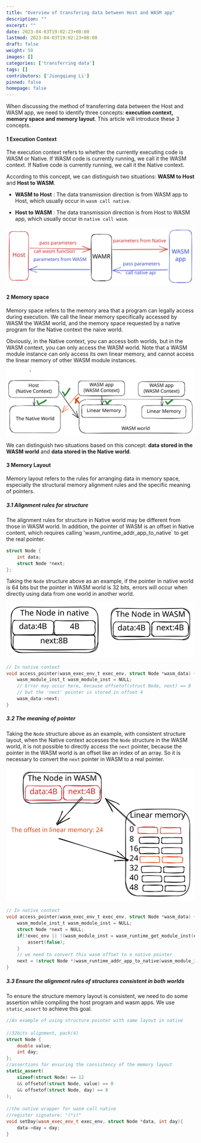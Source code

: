 ```yaml
---
title: "Overview of transfering data between Host and WASM app"
description: ""
excerpt: ""
date: 2023-04-03T19:02:23+08:00
lastmod: 2023-04-03T19:02:23+08:00
draft: false
weight: 50
images: []
categories: ['transferring data']
tags: []
contributors: ['Jiongqiang Li']
pinned: false
homepage: false
---
```


When discussing the method of transferring data between the Host and WASM app, we need to identify three concepts: **execution context, memory space and memory layout**.
This article will introduce these 3 concepts.

#### 1 Execution Context

The execution context refers to whether the currently executing code is WASM or Native. If WASM code is currently running, we call it the WASM context. If Native code is currently running, we call it the Native context.

According to this concept, we can distinguish two situations:
**WASM to Host** and **Host to WASM**.

* **WASM to Host** : The data transmission direction is from WASM app to Host, which usually occur in `wasm call native`.

* **Host to WASM** : The data transmission direction is from Host to WASM app, which usually occur in `native call wasm`.

![](images/callInTwoWorlds.svg)

#### 2 Memory space

Memory space refers to the memory area that a program can legally access during execution. We call the linear memory specifically accessed by WASM the WASM world, and the memory space requested by a native program for the Native context the naive world.

Obviously, in the Native context, you can access both worlds, but in the WASM context, you can only access the WASM world. Note that a WASM module instance can only access its own linear memory, and cannot access the linear memory of other WASM module instances.

![](images/twoWorlds.svg)

We can distinguish two situations based on this concept: **data stored in the WASM world** and **data stored in the Native world**.

#### 3 Memory Layout

Memory layout refers to the rules for arranging data in memory space, especially the structural memory alignment rules and the specific meaning of pointers.
##### 3.1 Alignment rules for structure
The alignment rules for structure in Native world may be different from those in WASM world. In addition, the pointer of WASM is an offset in Native content, which requires calling 'wasm_runtime_addr_app_to_native` to get the real pointer.

```cpp
struct Node {
    int data;
    struct Node *next;
};
```

Taking the `Node` structure above as an example, if the pointer in native world is 64 bits but the pointer in WASM world is 32 bits, errors will occur when directly using data from one world in another world.

![](images/inconsistStructure.svg)
```c
// In native context
void access_pointer(wasm_exec_env_t exec_env, struct Node *wasm_data) {
    wasm_module_inst_t wasm_module_inst = NULL;
    // Error may occur here, because offsetof(struct Node, next) == 8
    // but the 'next' pointer is stored in offset 4
    wasm_data->next;
}
```
##### 3.2 The meaning of pointer 
Taking the `Node` structure above as an example, with consistent structure layout, when the Native context accesses the `Node` structure in the WASM world, it is not possible to directly access the `next` pointer, because the pointer in the WASM world is an offset like an index of an array.
So it is necessary to convert the `next` pointer in WASM to a real pointer.

![](images/structureWithPointer.svg)

```c
// In native context
void access_pointer(wasm_exec_env_t exec_env, struct Node *wasm_data) {
    wasm_module_inst_t wasm_module_inst = NULL;
    struct Node *next = NULL;
    if(!exec_env || !(wasm_module_inst = wasm_runtime_get_module_inst(exec_env))) {
        assert(false);
    }
    // we need to convert this wasm offset to a native pointer
    next = (struct Node *)wasm_runtime_addr_app_to_native(wasm_module_inst, (uint32_t)wasm_data->next);
}
```

##### 3.3 Ensure the alignment rules of structures consistent in both worlds
To ensure the structure memory layout is consistent, we need to do some assertion while compiling the host program and wasm apps.
We use `static_assert` to achieve this goal.
```cpp
//An example of using structure pointer with same layout in native

//32bits alignment, pack(4)
struct Node {
    double value;
    int day;
};
//assertions for ensuring the consistency of the memory layout 
static_assert(
    sizeof(struct Node) == 12
    && offsetof(struct Node, value) == 0
    && offsetof(struct Node, day) == 8
);

//the native wrapper for wasm call native
//register signature: "(*i)"
void setDay(wasm_exec_env_t exec_env, struct Node *data, int day){
    data->day = day;
}
```